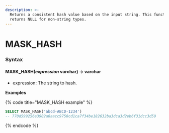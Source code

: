 ```yaml
---
description: >-
  Returns a consistent hash value based on the input string. This function
  returns NULL for non-string types.
---
```


# MASK\_HASH

### Syntax <a href="#syntax" id="syntax"></a>

#### MASK\_HASH(_expression_ varchar) → varchar <a href="#mask_hashexpression-varchar--varchar" id="mask_hashexpression-varchar--varchar"></a>

* expression: The string to hash.

**Examples**

{% code title="MASK_HASH example" %}
```sql
SELECT MASK_HASH('abcd-ABCD-1234')
-- 770d599256e3902a0aacc9750cd1ca7f34be182632ba3dca3d2eb6f31dcc3d59
```
{% endcode %}

